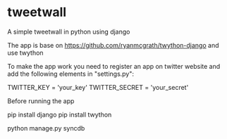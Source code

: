 tweetwall
=========

A simple tweetwall in python using django

The app is base on https://github.com/ryanmcgrath/twython-django and use twython


To make the app work you need to register an app on twitter website
and add the following elements in "settings.py":

TWITTER_KEY = 'your_key'
TWITTER_SECRET = 'your_secret'

Before running the app

pip install django
pip install twython

python manage.py syncdb


